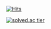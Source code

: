 [![Hits](https://hits.seeyoufarm.com/api/count/incr/badge.svg?url=https%3A%2F%2Fgithub.com%2Fgjbae1212%2Fhit-counter&count_bg=%23131313&title_bg=%239F1CD9&icon=&icon_color=%23298582&title=hits&edge_flat=false)](https://hits.seeyoufarm.com)

[![solved.ac tier](http://mazassumnida.wtf/api/generate_badge?boj={ssm2020})](https://solved.ac/{dolkuji1})
